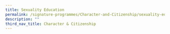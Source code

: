 ```yaml
---
title: Sexuality Education
permalink: /signature-programmes/Character-and-Citizenship/sexuality-education/
description: ""
third_nav_title: Character & Citizenship
---
```

